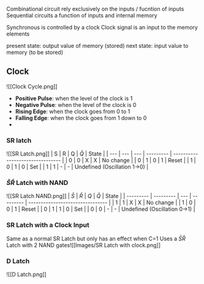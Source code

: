 Combinational circuit rely exclusively on the inputs / fucntion of inputs 
Sequential circuits a function of inputs and internal memory

Synchronous is controlled by a clock
Clock signal is an input to the memory elements

present state: output value of memory (stored)
next state: input value to memory (to be stored)


## Clock
![[Clock Cycle.png]]
- **Positive Pulse**: when the level of the clock is 1
- **Negative Pulse**: when the level of the clock is 0
- **Rising Edge**: when the clock goes from 0 to 1
- **Falling Edge**: when the clock goes from 1 down to 0
- 
### SR latch
![[SR Latch.png]]
| S   | R   | Q   | $\bar{Q}$ | State                            |
| --- | --- | --- | --------- | -------------------------------- |
| 0   | 0   | X   | X         | No change                        |
| 0   | 1   | 0   | 1         | Reset                            |
| 1   | 0   | 1   | 0         | Set                              |
| 1   | 1   | -   | -         | Undefined (Oscillation 1&rarr;0) | 

### $\bar{S}\bar{R}$ Latch with NAND
![[SR Latch NAND.png]]
| $\bar{S}$ | $\bar{R}$ | $Q$ | $\bar{Q}$ | State                            |
| --------- | --------- | --- | --------- | -------------------------------- |
| 1         | 1         | X   | X         | No change                        |
| 1         | 0         | 0   | 1         | Reset                            |
| 0         | 1         | 1   | 0         | Set                              |
| 0         | 0         | -   | -         | Undefined (Oscillation 0&rarr;1) |

### SR Latch with a Clock Input
Same as a normal SR Latch but only has an effect when C=1
Uses a $\bar{S}\bar{R}$ Latch with 2 NAND gates![[Images/SR Latch with clock.png]]
### D Latch
![[D Latch.png]]